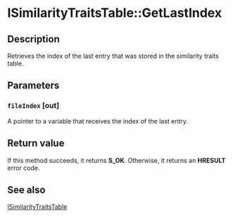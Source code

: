# ISimilarityTraitsTable::GetLastIndex

## Description

Retrieves the index of the last entry that was stored in the similarity traits table.

## Parameters

### `fileIndex` [out]

A pointer to a variable that receives the index of the last entry.

## Return value

If this method succeeds, it returns **S_OK**. Otherwise, it returns an **HRESULT** error code.

## See also

[ISimilarityTraitsTable](https://learn.microsoft.com/previous-versions/windows/desktop/api/msrdc/nn-msrdc-isimilaritytraitstable)